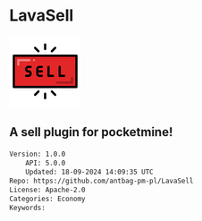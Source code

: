 # LavaSell
<img src="https://raw.githubusercontent.com/antbag-pm-pl/LavaSell/d767c2bacbbd357653f2dea5d22fe7552b52f845/icon.png" width="128" height="128" />

## A sell plugin for pocketmine!
```properties
Version: 1.0.0
    API: 5.0.0
    Updated: 18-09-2024 14:09:35 UTC
Repo: https://github.com/antbag-pm-pl/LavaSell
License: Apache-2.0
Categories: Economy
Keywords: 
```